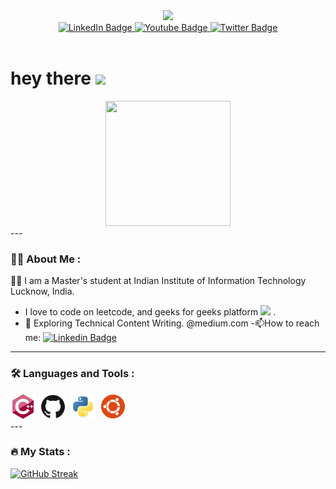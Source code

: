 

<!--
**shivanikush/shivanikush** is a ✨ _special_ ✨ repository because its `README.md` (this file) appears on your GitHub profile.

Here are some ideas to get you started:

- 🔭 I’m currently working on ...
- 🌱 I’m currently learning ...
- 👯 I’m looking to collaborate on ...
- 🤔 I’m looking for help with ...
- 💬 Ask me about ...
- 📫 How to reach me: ...
- 😄 Pronouns: ...
- ⚡ Fun fact: ...
-->

<div id="header" align="center">
 
  <img src="https://media.giphy.com/media/NgurY1o4z080Jfoyzw/giphy.gif" width="150"/>
  <div id="badges">
  <a href="your-linkedin-URL">
    <img src="https://img.shields.io/badge/LinkedIn-blue?style=for-the-badge&logo=linkedin&logoColor=white" alt="LinkedIn Badge"/>
  </a>
  <a href="your-youtube-URL">
    <img src="https://img.shields.io/youtube/channel/subscribers/UC-CSI9Us79LWIJK0xAzgZZg?style=social" alt="Youtube Badge"/>
  </a>
  <a href="your-twitter-URL">
    <img src="https://img.shields.io/badge/Twitter-blue?style=for-the-badge&logo=twitter&logoColor=white" alt="Twitter Badge"/>
  </a>
</div>
  <div id = "badges">
<img src="https://komarev.com/ghpvc/?username=shivanikush&style=flat-square&color=orange" alt=""/>
</div>
</div>
<h1>
  hey there
  <img src="https://media.giphy.com/media/hvRJCLFzcasrR4ia7z/giphy.gif" width="30px"/>
</h1>


<div align="center">
  <img src="https://media.giphy.com/media/ESVq9aLP2tUv3DxAwU/giphy.gif" width="200" height="200"/>
</div>
---

### :woman_technologist: About Me : 
:woman_student: I am a Master's student at Indian Institute of Information Technology Lucknow, India.
- I love to code on leetcode, and geeks for geeks platform <img src="https://media.giphy.com/media/WUlplcMpOCEmTGBtBW/giphy.gif" width="30"> .
- :seedling: Exploring Technical Content Writing. @medium.com
-:mailbox:How to reach me: [![Linkedin Badge](https://img.shields.io/badge/-kakbar-blue?style=flat&logo=Linkedin&logoColor=white)](https://www.linkedin.com/in/shivani-kushwaha-9a80ba122/)
---

### :hammer_and_wrench: Languages and Tools :
<div>
  <img src="https://github.com/devicons/devicon/blob/master/icons/cplusplus/cplusplus-original.svg" title="cplusplus" alt="cplusplus" width="40" height="40"/>&nbsp;
  <img src = "https://github.com/devicons/devicon/blob/master/icons/github/github-original.svg" title = "github" alt = "github" witdth ="40" height = "40"/>&nbsp;
  <img src = "https://github.com/devicons/devicon/blob/master/icons/python/python-original.svg" title ="python" alt = "python" width = "40" height ="40"/>&nbsp;
  <img src = "https://github.com/devicons/devicon/blob/master/icons/ubuntu/ubuntu-plain.svg" title="ubuntu" alt ="ubuntu" width ="40" height ="40"/>&nbsp;
  <imgsrc = "https://github.com/devicons/devicon/blob/master/icons/tensorflow/tensorflow-original-wordmark.svg" title="tensorflow" alt="tensorflow" width="40" height="40"/>&nbsp;
 </div>
 ---

### :fire: My Stats :
[![GitHub Streak](https://github-readme-streak-stats.herokuapp.com/?user=shivanikush)](https://git.io/streak-stats)

 
